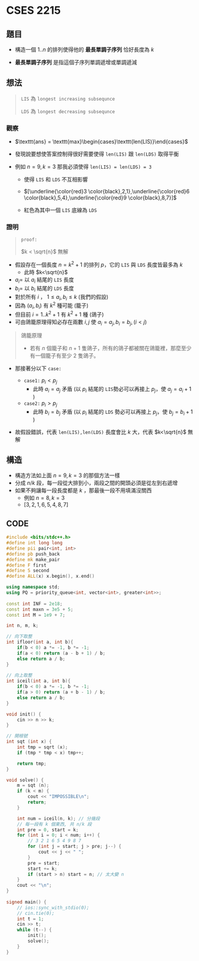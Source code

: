 # CSES 2215

## 題目

- 構造一個 $1..n$ 的排列使得他的 **最長單調子序列** 恰好長度為 $k$

- **最長單調子序列** 是指這個子序列單調遞增或單調遞減

## 想法

> $\texttt{LIS}$ 為 $\texttt{longest increasing subsequnce}$ 
>
> $\texttt{LDS}$ 為 $\texttt{longest decreasing subsequnce}$ 

### 觀察

- $\texttt{ans} = \texttt{max}\begin{cases}\texttt{len(LIS)}\end{cases}$

- 發現說要想使答案控制得很好需要使得 $\texttt{len(LIS)}$ 跟 $\texttt{len(LDS)}$ 取得平衡

- 例如 $n=9,k=3$ 那我必須使得 $\texttt{len(LIS) = len(LDS) = 3}$ 

  - 使得 $\texttt{LIS}$ 和 $\texttt{LDS}$ 不互相影響

  - $[\underline{\color{red}3 \color{black},2,1},\underline{\color{red}6 \color{black},5,4},\underline{\color{red}9 \color{black},8,7}]$

  - 紅色為其中一個 $\texttt{LIS}$ 底線為 $\texttt{LDS}$

### 證明

> $\texttt{proof:}$
>
> $k < \sqrt{n}$ 無解

- 假設存在一個長度 $n=k^2+1$ 的排列 $p$，它的 $\texttt{LIS}$ 與 $\texttt{LDS}$ 長度皆最多為 $k$
  - 此時 $k<\sqrt{n}$
- $a_i=$ 以 $a_i$ 結尾的 $\texttt{LIS}$ 長度
- $b_i=$ 以 $b_i$ 結尾的 $\texttt{LDS}$ 長度
- 對於所有 $i$ ， $1 \le a_i,b_i\le k$ (我們的假設)
- 因為 $(a_i,b_i)$ 有 $k^2$ 種可能 (籠子)
- 但目前 $i=1..k^2+1$ 有 $k^2+1$ 種 (鴿子)
- 可由鴿籠原理得知必存在兩數 $i,j$ 使 $a_i=a_j,b_i=b_j,(i<j)$

> 鴿籠原理
>
> - 若有 $n$ 個籠子和 $n+1$ 隻鴿子，所有的鴿子都被關在鴿籠裡，那麼至少有一個籠子有至少 $2$ 隻鴿子。

- 那接著分以下 $\texttt{case:}$ 
  - $\texttt{case1:}$ $p_i<p_j$
    - 此時 $a_i=a_j$ 矛盾 (以 $p_i$  結尾的 $\texttt{LIS}$勢必可以再接上 $p_j$，使 $a_j=a_i+1$ )
  - $\texttt{case2:}$ $p_i>p_j$
    - 此時 $b_i=b_j$ 矛盾 (以  $p_i$  結尾的 $\texttt{LDS}$ 勢必可以再接上 $p_j$，使 $b_j=b_i+1$ ) 

- 故假設錯誤，代表 $\texttt{len(LIS),len(LDS)}$ 長度會比 $k$ 大，代表 $k<\sqrt{n}$ 無解

## 構造

- 構造方法如上面 $n=9,k=3$ 的那個方法一樣
- 分成 $n/k$ 段，每一段從大排到小，兩段之間的開頭必須是從左到右遞增
- 如果不夠讓每一段長度都是 $k$ ，那最後一段不用填滿沒關西
  - 例如 $n=8,k=3$
  - $[3,2,1,6,5,4,8,7]$ 

## CODE

```cpp
#include <bits/stdc++.h>
#define int long long
#define pii pair<int, int>
#define pb push_back
#define mk make_pair
#define F first
#define S second
#define ALL(x) x.begin(), x.end()

using namespace std;
using PQ = priority_queue<int, vector<int>, greater<int>>;
 
const int INF = 2e18;
const int maxn = 3e5 + 5;
const int M = 1e9 + 7;

int n, m, k;

// 向下取整
int ifloor(int a, int b){
    if(b < 0) a *= -1, b *= -1;
    if(a < 0) return (a - b + 1) / b;
    else return a / b;
}
 
// 向上取整
int iceil(int a, int b){
    if(b < 0) a *= -1, b *= -1;
    if(a > 0) return (a + b - 1) / b;
    else return a / b;
}

void init() {
    cin >> n >> k;
}

// 開根號
int sqt (int x) {
    int tmp = sqrt (x);
    if (tmp * tmp < x) tmp++;

    return tmp;
}

void solve() {
    m = sqt (n);
    if (k < m) {
        cout << "IMPOSSIBLE\n";
        return;
    }

    int num = iceil(n, k); // 分幾段
    // 每一段有 k 個東西, 共 n/k 段
    int pre = 0, start = k;
    for (int i = 0; i < num; i++) {
        // 3 2 1 6 5 4 9 8 7
        for (int j = start; j > pre; j--) {
            cout << j << " ";
        }
        pre = start;
        start += k;
        if (start > n) start = n; // 太大變 n
    }
    cout << "\n";
} 
 
signed main() {
    // ios::sync_with_stdio(0);
    // cin.tie(0);
    int t = 1;
    cin >> t;
    while (t--) {
        init();
        solve();
    }
} 
```

